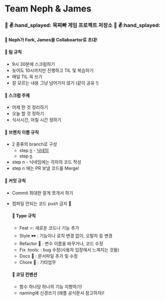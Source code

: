 # Team Neph & James 



### :punch: :v::hand_splayed: 묵찌빠 게임 프로젝트 저장소 :punch: :v::hand_splayed: 



#### :seedling: Neph가 Fork, James을 Collaboartor로 초대! 



#### :seedling: 팀 규칙

- 9시 30분에 스크럼하기
- 늦어도 10시까지만 진행하고 TIL 및 복습하기
- 매일 TIL 꼭 쓰기
- 잘 모르는 내용 그냥 넘어가지 않기 (같이 공유 !)




#### :seedling: 스크럼 주제

- 어제 한 것 정리하기
- 오늘 할 것 정하기
- 식사시간, 마칠 시간 정하기



#### :seedling: 브렌치 이름 규칙

- 2 종류의 branch로 구성
  - step <u>n</u> - <u>닉네임</u> 
  - step <u>n</u>
- step n - 닉네임에는 각자의 코드 작성
- step n 에는 PR 보낼 코드를 Merge!



#### :seedling: 커밋 규칙

- Commit 최대한 잘게 쪼개서 하기
- 컴파일 안되는 코드 push 금지 :no_entry_sign:




  #### :seedling: Type 규칙

  - Feat ⭐️: 새로운 코드나 기능 추가
  - Style :dark_sunglasses: : 기능이나 로직 변경 없이, 오탈자 등 변경
  - Refactor :page_facing_up: : 변수 이름을 바꾸거나, 코드 수정
  - Fix :tools: : bug 수정(사용자 입장에서 느껴지는 것들)
  - Docs :book: : 문서파일 추가 및 수정
  - Chore :broom: : 기타업무



  #### :seedling: 코딩 컨벤션

  - 함수 하나당 하나의 기능 지향하기!
  - naming에 신경쓰기 (애플 공식문서 참고하자)!
